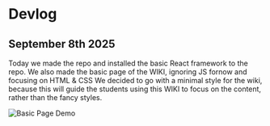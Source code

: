 # Devlog

## September 8th 2025
Today we made the repo and installed the basic React framework to the repo.
We also made the basic page of the WIKI, ignoring JS fornow and focusing on HTML & CSS
We decided to go with a minimal style for the wiki, because this will guide the students using this WIKI to focus on the content, rather than the fancy styles.

![Basic Page Demo](/assets/dev/#1_Basic_Page_Demo.jpeg, "Page Demo")
